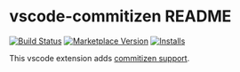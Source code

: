 # vscode-commitizen README

[![Build Status](https://travis-ci.org/KnisterPeter/vscode-commitizen.svg?branch=master)](https://travis-ci.org/KnisterPeter/vscode-commitizen)
[![Marketplace Version](http://vsmarketplacebadge.apphb.com/version/knisterpeter.vscode-commitizen.svg)](https://marketplace.visualstudio.com/items?itemName=KnisterPeter.vscode-commitizen)
[![Installs](http://vsmarketplacebadge.apphb.com/installs/knisterpeter.vscode-commitizen.svg)](https://marketplace.visualstudio.com/items?itemName=KnisterPeter.vscode-commitizen)

This vscode extension adds [commitizen support](https://github.com/commitizen).
